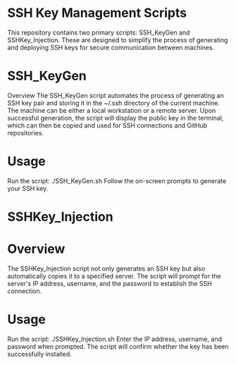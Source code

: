 # SSH Key Management Scripts
This repository contains two primary scripts: SSH_KeyGen and SSHKey_Injection. These are designed to simplify the process of generating and deploying SSH keys for secure communication between machines.

# SSH_KeyGen
Overview
The SSH_KeyGen script automates the process of generating an SSH key pair and storing it in the ~/.ssh directory of the current machine. The machine can be either a local workstation or a remote server. Upon successful generation, the script will display the public key in the terminal, which can then be copied and used for SSH connections and GitHub repositories.

# Usage
Run the script: ./SSH_KeyGen.sh
Follow the on-screen prompts to generate your SSH key.

# SSHKey_Injection
# Overview
The SSHKey_Injection script not only generates an SSH key but also automatically copies it to a specified server. The script will prompt for the server's IP address, username, and the password to establish the SSH connection.

# Usage
Run the script: ./SSHKey_Injection.sh
Enter the IP address, username, and password when prompted.
The script will confirm whether the key has been successfully installed.
